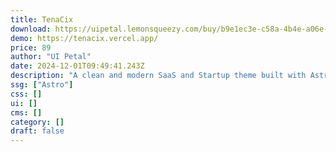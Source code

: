 ```yaml
---
title: TenaCix
download: https://uipetal.lemonsqueezy.com/buy/b9e1ec3e-c58a-4b4e-a06e-127b66024aec
demo: https://tenacix.vercel.app/
price: 89
author: "UI Petal"
date: 2024-12-01T09:49:41.243Z
description: "A clean and modern SaaS and Startup theme built with Astro.js, Tailwind CSS, and React!"
ssg: ["Astro"]
css: []
ui: []
cms: []
category: []
draft: false
---
```

